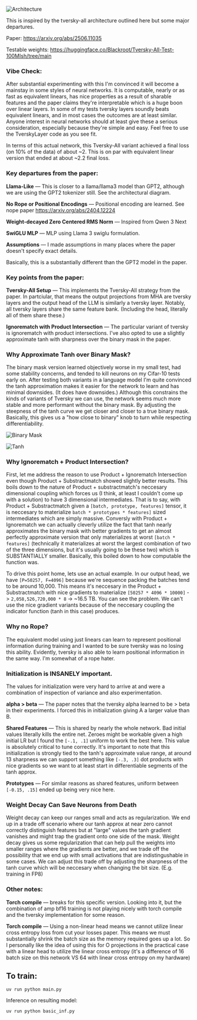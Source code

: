 ![Architecture](architecture.svg)

This is inspired by the tversky-all architecture outlined here but some major departures.

Paper: https://arxiv.org/abs/2506.11035

Testable weights: https://huggingface.co/Blackroot/Tversky-All-Test-100MIsh/tree/main

### Vibe Check:
After substantial experimenting with this I'm convinced it will become a mainstay in some styles of neural networks. It is computable, nearly or as fast as equivalent linears, has nice properties as a result of sharable features and the paper claims they're interpretable which is a huge boon over linear layers. In some of my tests tversky layers soundly beats equivalent linears, and in most cases the outcomes are at least similar. Anyone interest in neural networks should at least give these a serious consideration, especially because they're simple and easy. Feel free to use the TverskyLayer code as you see fit.

In terms of this actual network, this Tversky-All variant achieved a final loss (on 10% of the data) of about ~2. This is on par with equivalent linear version that ended at about ~2.2 final loss.

### Key departures from the paper:

**Llama-Like** — This is closer to a llama/llama3 model than GPT2, although we are using the GPT2 tokenizer still. See the architectural diagram.

**No Rope or Positional Encodings** — Positional encoding are learned. See nope paper <https://arxiv.org/abs/2404.12224>

**Weight-decayed Zero Centered RMS Norm** — Inspired from Qwen 3 Next

**SwiGLU MLP** — MLP using Llama 3 swiglu formulation.

**Assumptions** — I made assumptions in many places where the paper doesn't specify exact details.

Basically, this is a substantially different than the GPT2 model in the paper.

### Key points from the paper:
**Tversky-All Setup** — This implements the Tversky-All strategy from the paper. In partciular, that means the output projections from MHA are tversky layers and the output head of the LLM is similarly a tversky layer. Notably, all tversky layers share the same feature bank. (Including the head, literally all of them share these.)

**Ignorematch with Product Intersection** — The particular variant of tversky is ignorematch with product intersections. I've also opted to use a slightly approximate tanh with sharpness over the binary mask in the paper.

### Why Approximate Tanh over Binary Mask?
The binary mask version learned objectively worse in my small test, had some stability concerns, and tended to kill neurons on my Cifar-10 tests early on. After testing both variants in a language model I'm quite convinced the tanh approximation makes it easier for the network to learn and has minimal downsides. (It does have downsides.) Although this constrains the kinds of variants of Tversky we can use, the network seems much more stable and more performant without the binary mask. By adjusting the steepness of the tanh curve we get closer and closer to a true binary mask. Basically, this gives us a "how close to binary" knob to turn while respecting differentiability.

![Binary Mask](binary-mask.svg)

![Tanh](tanh-sharp-approx.svg)

### Why Ignorematch + Product Intersection?
First, let me address the reason to use Product + Ignorematch Intersection even though Product + Substractmatch showed slightly better results. This boils down to the nature of Product + substractmatch's neccesary dimensional coupling which forces us (I think, at least I couldn't come up with a solution) to have 3 dimensional intermediates. That is to say, with Product + Substractmatch given a `[batch, prototype, features]` tensor, it is neccesary to materialize `batch * prototypes * features]` sized intermediates which are simply massive. Conversly with Product + Ignorematch we can actually cleverly utilize the fact that tanh nearly approximates the binary mask with better gradients to get an almost perfectly approximate version that only materializes at worst `[batch * features]` (technically it materializes at worst the largest combination of two of the three dimensions, but it's usually going to be these two) which is SUBSTANTIALLY smaller. Basically, this boiled down to how computable the function was.

To drive this point home, lets use an actual example. In our output head, we have `[P=50257, F=4096]` because we're sequence packing the batches tend to be around 10,000. This means it's neccesary in the Product + Substractmatch with nice gradients to materialize `[50257 * 4096 * 10000]` -> `2,058,526,720,000 * 8` -> ~16.5 TB. You can see the problem. We can't use the nice gradient variants because of the neccesary coupling the indicator function (tanh in this case) produces.

### Why no Rope?
The equivalent model using just linears can learn to represent positional information during training and I wanted to be sure tversky was no losing this ability. Evidently, tversky is also able to learn positional information in the same way. I'm somewhat of a rope hater.

### Initialization is INSANELY important.
The values for initialization were very hard to arrive at and were a combination of inspection of variance and also experimentation.

**alpha > beta** — The paper notes that the tversky alpha learned to be > beta in their experiments. I forced this in initialization giving A a larger value than B.

**Shared Features** — This is shared by nearly the whole network. Bad initial values literally kills the entire net. Zeroes might be workable given a high initial LR but I found the `[-.1, .1]` uniform to work the best here. This value is absolutely critical to tune correctly. It's important to note that this initialization is strongly tied to the tanh's approximate value range, at around 13 sharpness we can support something like `[-.3, .3]` dot products with nice gradients so we want to at least start in differentiable segments of the tanh approx.

**Prototypes** — For similar reasons as shared features, uniform between `[-0.15, .15]` ended up being very nice here.

### Weight Decay Can Save Neurons from Death
Weight decay can keep our ranges small and acts as regularization. We end up in a trade off scenario where our tanh approx at near zero cannot correctly distinguish features but at "large" values the tanh gradient vanishes and might trap the gradient onto one side of the mask. Weight decay gives us some regularization that can help pull the weights into smaller ranges where the gradients are better, and we trade off the possibility that we end up with small activations that are indistingushable in some cases. We can adjust this trade off by adjusting the sharpness of the tanh curve which will be neccesary when changing the bit size. (E.g. training in FP8)

### Other notes:
**Torch compile** — breaks for this specific version. Looking into it, but the combination of amp bf16 training is not playing nicely with torch compile and the tversky implementation for some reason.

**Torch compile** — Using a non-linear head means we cannot utilize linear cross entropy loss from cut your losses paper. This means we must substantially shrink the batch size as the memory required goes up a lot. So I personally like the idea of using this for O projections in the practical case with a linear head to utilize the linear cross entropy (it's a difference of 16 batch size on this network VS 64 with linear cross entropy on my hardware)


## To train:
```
uv run python main.py
```

Inference on resulting model:
```
uv run python basic_inf.py
```
